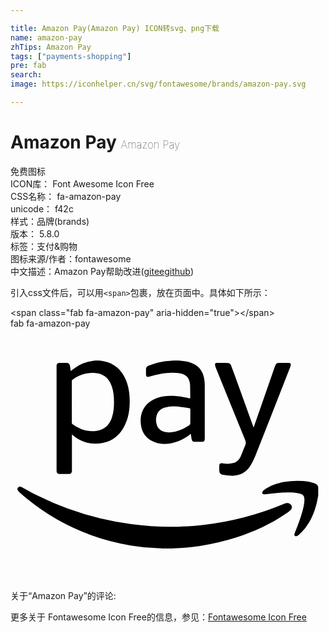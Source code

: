 ```yaml
---

title: Amazon Pay(Amazon Pay) ICON转svg、png下载
name: amazon-pay
zhTips: Amazon Pay
tags: ["payments-shopping"]
pre: fab
search: 
image: https://iconhelper.cn/svg/fontawesome/brands/amazon-pay.svg

---
```


# Amazon Pay  <small style="font-size: 60%;font-weight: 100">Amazon Pay</small>


<div class="detail-page">
<p>
<span><span class="badge-success badge">免费图标</span> </span>
<br/>
<span>
ICON库：
<span class="badge-secondary badge">Font Awesome Icon Free</span> 
</span>
<br/>
<span>
CSS名称：
<span class="badge-secondary badge">fa-amazon-pay</span> 
</span>
<br/>
<span>
unicode：
<span class="badge-secondary badge">f42c</span> 
<copy-btn content='f42c' btn-title=""></copy-btn>
<copy-btn :content='String.fromCodePoint(parseInt("f42c", 16))' btn-title="复制U"></copy-btn>
</span><br/><span>样式：<span class="badge-light badge">品牌(brands)</span></span>
<br/>
<span>
版本：
<span class="badge-secondary badge">5.8.0</span> 
</span><br/><span>标签：<span class="badge-light badge"><router-link to="/tags/payments-shopping.html">支付&购物</router-link></span></span>
<br/>
<span>图标来源/作者：<span class="badge-light badge">fontawesome</span></span> 
<br/>
<span class="zh-detail">中文描述：<span class="badge-primary badge">Amazon Pay</span><span class="help-link"><span>帮助改进</span>(<a href="https://gitee.com/liuwave/icon-helper/edit/master/json/fontawesome/brands/amazon-pay.json" target="_blank" rel="noopener noreferrer">gitee</a><a href="https://github.com/liuwave/icon-helper/edit/master/json/fontawesome/brands/amazon-pay.json" target="_blank" rel="noopener noreferrer">github</a></span>)</span><br/>
</p>
</div>
<div class="alert alert-dark">
  <i class="fab fa-amazon-pay fa-xs"></i>
  <i class="fab fa-amazon-pay fa-sm"></i>
  <i class="fab fa-amazon-pay fa-lg"></i>
  <i class="fab fa-amazon-pay fa-2x"></i>
  <i class="fab fa-amazon-pay fa-3x"></i>
  <i class="fab fa-amazon-pay fa-5x"></i>
  <i class="fab fa-amazon-pay fa-7x"></i>
</div>
<div>
  <p>引入css文件后，可以用<code>&lt;span&gt;</code>包裹，放在页面中。具体如下所示：    
  </p>
  <div class="alert alert-primary" style="font-size: 14px">
    &lt;span class="fab fa-amazon-pay" aria-hidden="true"&gt;&lt;/span&gt;
    <copy-btn content='<span class="fab fa-amazon-pay" aria-hidden="true"></span>'></copy-btn>
  </div>
  <div class="alert alert-secondary">
    <i class="fab fa-amazon-pay"
    style="font-size: 24px"
    aria-hidden="true"></i> fab fa-amazon-pay
    <copy-btn content="fab fa-amazon-pay" btn-title="复制图标名称"></copy-btn>
  </div>
</div>
<div id="svg" class="svg-wrap">
<svg xmlns="http://www.w3.org/2000/svg" viewBox="0 0 640 512"><path d="M14 325.3c2.3-4.2 5.2-4.9 9.7-2.5 10.4 5.6 20.6 11.4 31.2 16.7a595.88 595.88 0 0 0 127.4 46.3 616.61 616.61 0 0 0 63.2 11.8 603.33 603.33 0 0 0 95 5.2c17.4-.4 34.8-1.8 52.1-3.8a603.66 603.66 0 0 0 163.3-42.8c2.9-1.2 5.9-2 9.1-1.2 6.7 1.8 9 9 4.1 13.9a70 70 0 0 1-9.6 7.4c-30.7 21.1-64.2 36.4-99.6 47.9a473.31 473.31 0 0 1-75.1 17.6 431 431 0 0 1-53.2 4.8 21.3 21.3 0 0 0-2.5.3H308a21.3 21.3 0 0 0-2.5-.3c-3.6-.2-7.2-.3-10.7-.4a426.3 426.3 0 0 1-50.4-5.3A448.4 448.4 0 0 1 164 420a443.33 443.33 0 0 1-145.6-87c-1.8-1.6-3-3.8-4.4-5.7zM172 65.1l-4.3.6a80.92 80.92 0 0 0-38 15.1c-2.4 1.7-4.6 3.5-7.1 5.4a4.29 4.29 0 0 1-.4-1.4c-.4-2.7-.8-5.5-1.3-8.2-.7-4.6-3-6.6-7.6-6.6h-11.5c-6.9 0-8.2 1.3-8.2 8.2v209.3c0 1 0 2 .1 3 .2 3 2 4.9 4.9 5 7 .1 14.1.1 21.1 0 2.9 0 4.7-2 5-5 .1-1 .1-2 .1-3v-72.4c1.1.9 1.7 1.4 2.2 1.9 17.9 14.9 38.5 19.8 61 15.4 20.4-4 34.6-16.5 43.8-34.9 7-13.9 9.9-28.7 10.3-44.1.5-17.1-1.2-33.9-8.1-49.8-8.5-19.6-22.6-32.5-43.9-36.9-3.2-.7-6.5-1-9.8-1.5-2.8-.1-5.5-.1-8.3-.1zM124.6 107a3.48 3.48 0 0 1 1.7-3.3c13.7-9.5 28.8-14.5 45.6-13.2 14.9 1.1 27.1 8.4 33.5 25.9 3.9 10.7 4.9 21.8 4.9 33 0 10.4-.8 20.6-4 30.6-6.8 21.3-22.4 29.4-42.6 28.5-14-.6-26.2-6-37.4-13.9a3.57 3.57 0 0 1-1.7-3.3c.1-14.1 0-28.1 0-42.2s.1-28 0-42.1zm205.7-41.9c-1 .1-2 .3-2.9.4a148 148 0 0 0-28.9 4.1c-6.1 1.6-12 3.8-17.9 5.8-3.6 1.2-5.4 3.8-5.3 7.7.1 3.3-.1 6.6 0 9.9.1 4.8 2.1 6.1 6.8 4.9 7.8-2 15.6-4.2 23.5-5.7 12.3-2.3 24.7-3.3 37.2-1.4 6.5 1 12.6 2.9 16.8 8.4 3.7 4.8 5.1 10.5 5.3 16.4.3 8.3.2 16.6.3 24.9a7.84 7.84 0 0 1-.2 1.4c-.5-.1-.9 0-1.3-.1a180.56 180.56 0 0 0-32-4.9c-11.3-.6-22.5.1-33.3 3.9-12.9 4.5-23.3 12.3-29.4 24.9-4.7 9.8-5.4 20.2-3.9 30.7 2 14 9 24.8 21.4 31.7 11.9 6.6 24.8 7.4 37.9 5.4 15.1-2.3 28.5-8.7 40.3-18.4a7.36 7.36 0 0 1 1.6-1.1c.6 3.8 1.1 7.4 1.8 11 .6 3.1 2.5 5.1 5.4 5.2 5.4.1 10.9.1 16.3 0a4.84 4.84 0 0 0 4.8-4.7 26.2 26.2 0 0 0 .1-2.8v-106a80 80 0 0 0-.9-12.9c-1.9-12.9-7.4-23.5-19-30.4-6.7-4-14.1-6-21.8-7.1-3.6-.5-7.2-.8-10.8-1.3-3.9.1-7.9.1-11.9.1zm35 127.7a3.33 3.33 0 0 1-1.5 3c-11.2 8.1-23.5 13.5-37.4 14.9-5.7.6-11.4.4-16.8-1.8a20.08 20.08 0 0 1-12.4-13.3 32.9 32.9 0 0 1-.1-19.4c2.5-8.3 8.4-13 16.4-15.6a61.33 61.33 0 0 1 24.8-2.2c8.4.7 16.6 2.3 25 3.4 1.6.2 2.1 1 2.1 2.6-.1 4.8 0 9.5 0 14.3s-.2 9.4-.1 14.1zm259.9 129.4c-1-5-4.8-6.9-9.1-8.3a88.42 88.42 0 0 0-21-3.9 147.32 147.32 0 0 0-39.2 1.9c-14.3 2.7-27.9 7.3-40 15.6a13.75 13.75 0 0 0-3.7 3.5 5.11 5.11 0 0 0-.5 4c.4 1.5 2.1 1.9 3.6 1.8a16.2 16.2 0 0 0 2.2-.1c7.8-.8 15.5-1.7 23.3-2.5 11.4-1.1 22.9-1.8 34.3-.9a71.64 71.64 0 0 1 14.4 2.7c5.1 1.4 7.4 5.2 7.6 10.4.4 8-1.4 15.7-3.5 23.3-4.1 15.4-10 30.3-15.8 45.1a17.6 17.6 0 0 0-1 3c-.5 2.9 1.2 4.8 4.1 4.1a10.56 10.56 0 0 0 4.8-2.5 145.91 145.91 0 0 0 12.7-13.4c12.8-16.4 20.3-35.3 24.7-55.6.8-3.6 1.4-7.3 2.1-10.9v-17.3zM493.1 199q-19.35-53.55-38.7-107.2c-2-5.7-4.2-11.3-6.3-16.9-1.1-2.9-3.2-4.8-6.4-4.8-7.6-.1-15.2-.2-22.9-.1-2.5 0-3.7 2-3.2 4.5a43.1 43.1 0 0 0 1.9 6.1q29.4 72.75 59.1 145.5c1.7 4.1 2.1 7.6.2 11.8-3.3 7.3-5.9 15-9.3 22.3-3 6.5-8 11.4-15.2 13.3a42.13 42.13 0 0 1-15.4 1.1c-2.5-.2-5-.8-7.5-1-3.4-.2-5.1 1.3-5.2 4.8q-.15 5 0 9.9c.1 5.5 2 8 7.4 8.9a108.18 108.18 0 0 0 16.9 2c17.1.4 30.7-6.5 39.5-21.4a131.63 131.63 0 0 0 9.2-18.4q35.55-89.7 70.6-179.6a26.62 26.62 0 0 0 1.6-5.5c.4-2.8-.9-4.4-3.7-4.4-6.6-.1-13.3 0-19.9 0a7.54 7.54 0 0 0-7.7 5.2c-.5 1.4-1.1 2.7-1.6 4.1l-34.8 100c-2.5 7.2-5.1 14.5-7.7 22.2-.4-1.1-.6-1.7-.9-2.4z"/></svg>
</div>
<detail full-name='fa-amazon-pay'></detail>
<div>
<p>关于“Amazon Pay”的评论:</p>
</div>
<Vssue title="关于“Amazon Pay”的评论" ></Vssue>    
<div><p>更多关于  Fontawesome Icon Free的信息，参见：<a target="_blank" href="https://iconhelper.cn/fontawesome.html">Fontawesome Icon Free</a>
</p></div>
